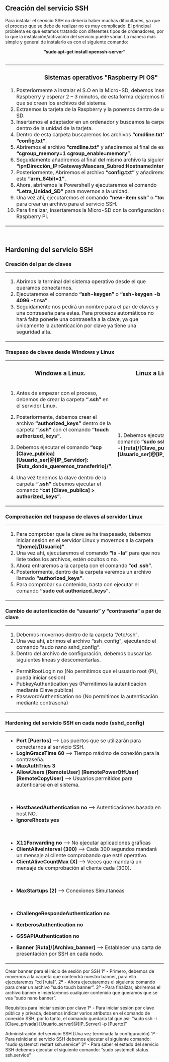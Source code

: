 ## Creación del servicio SSH
Para instalar el servicio SSH no debería haber muchas dificultades, ya que el proceso que se debe de realizar no es muy complicado. El principal problema es que estamos tratando con diferentes tipos de ordenadores, por lo que la instalación/activación del servicio puede variar. La manera más simple y general de instalarlo es con el siguiente comando:

<div align="center"> <b>
  “sudo apt-get install openssh-server” 
</b></div>

<br/>

<table>
<tr>
<td>

<div align="center"> <h3>
  Sistemas operativos "Raspberry Pi OS"
  </h3></div>

   1. Posteriormente a instalar el S.O en la Micro-SD, debemos insertarla en la Raspberry y esperar 2 – 3 minutos, de esta forma dejaremos tiempo para que se creen los archivos del sistema.
   2. Extraemos la tarjeta de la Raspberry y la ponemos dentro de un adaptador SD.
   3. Insertamos el adaptador en un ordenador y buscamos la carpeta “boot” dentro de la unidad de la tarjeta.
   4. Dentro de esta carpeta buscaremos los archivos <b>“cmdline.txt”</b> y <b>“config.txt”</b>.
   5. Abriremos el archivo <b>“cmdline.txt”</b> y añadiremos al final de este <b>“cgroup_memory=1 cgroup_enable=memory”</b>.
   6. Seguidamente añadiremos al final del mismo archivo la siguiente sentencia <b>“ip=Dirección_IP::Gateway:Mascara_Subred:Hostname:Interfaz_red:off”</b>.
   7. Posteriormente, Abriremos el archivo <b>“config.txt”</b> y añadiremos al final de este <b>“arm_64bit=1”</b>.
   8. Ahora, abriremos la Powershell y ejecutaremos el comando <b>“Letra_Unidad_SD”</b> para movernos a la unidad.
   9. Una vez ahí, ejecutaremos el comando <b>“new-item ssh”</b> o <b>“touch ssh”</b> para crear un archivo para el servicio SSH.
  10. Para finalizar, insertaremos la Micro-SD con la configuración dentro de la Raspberry PI.
  
</td>
</tr>
</table>

<br/>

## Hardening del servicio SSH 
### Creación del par de claves
<table>
 <tr>
  <td>
  
  1. Abrimos la terminal del sistema operativo desde el que queramos conectarnos.
  2. Ejecutaremos el comando <b>“ssh-keygen”</b> o <b>“ssh-keygen -b 4096 -t rsa”</b>.
  3. Seguidamente nos pedirá un nombre para el par de claves y una contraseña para estas. Para procesos automáticos no hará falta ponerle una contraseña a la clave, ya que únicamente la autenticación por clave ya tiene una seguridad alta. 
  </td>
 </tr>
</table>


### Traspaso de claves desde Windows y Linux
<table>
  <tr>
    <td>
        <div align="center">
          <h3>Windows a Linux.</h3>
        </div>
    </td>
    <td>
        <div align="center">
          <h3>Linux a Linux</h3>
        </div>
    </td>
  </tr>
  <tr>
    <td>
      
1. Antes de empezar con el proceso, debemos de crear la carpeta <b>“.ssh”</b> en el servidor Linux. 
2. Posteriormente, debemos crear el archivo <b>“authorized_keys”</b> dentro de la carpeta <b>“.ssh”</b> con el comando <b>“touch authorized_keys”</b>.
3. Debemos ejecutar el comando <b>“scp [Clave_publica] [Usuario_ser]@[IP_Servidor]: [Ruta_donde_queremos_transferirlo]/”</b>.
4. Una vez tenemos la clave dentro de la carpeta <b>“.ssh”</b> debemos ejecutar el comando <b>“cat [Clave_publica] > authorized_keys”</b>.
    
    </td>
    <td>    
1.‎ Debemos ejecutar el comando <b>“sudo ssh-copy-id -i [ruta]/[Clave_publica][Usuario_ser]@[IP_Servidor]”</b>.
    </td>
  </tr>
</table>


### Comprobación del traspaso de claves al servidor Linux
<table>
 <tr>
  <td>
    
  1. Para comprobar que la clave se ha traspasado, debemos iniciar sesión en el servidor Linux y movernos a la carpeta <b>“[home]/[Usuario]”</b>.
  2. Una vez ahí, ejecutaremos el comando <b>“ls -la”</b> para que nos liste todos los archivos, estén ocultos o no.
  3. Ahora entraremos a la carpeta con el comando “<b>cd .ssh”</b>.
  4. Posteriormente, dentro de la carpeta veremos un archivo llamado <b>“authorized_keys”</b>.
  5. Para comprobar su contenido, basta con ejecutar el comando <b>“sudo cat authorized_keys"</b>.
    
  </td>
 </tr>
</table>
    
### Cambio de autenticación de “usuario” y “contraseña” a par de clave
<div align="center">
 <table>
  <tr>
   <td>
    
  1. Debemos movernos dentro de la carpeta “/etc/ssh”.
  2. Una vez ahí, abrimos el archivo “ssh_config”, ejecutando el comando “sudo nano sshd_config”.
  3. Dentro del archivo de configuración, debemos buscar las siguientes líneas y descomentarlas.
  
  - PermitRootLogin no (No permitimos que el usuario root (Pi), pueda iniciar sesion)
  - PubkeyAuthentication yes (Permitimos la autenticación mediante Clave publica)
  - PasswordAuthentication no (No permitimos la autenticación mediante contraseña)
    
   </td>
  </tr>
 </table>
</div>


### Hardening del servicio SSH en cada nodo (sshd_config) ###
<table>
 <tr>
  <td>
      
- <b> Port [Puertos] </b>--> Los puertos que se utilizarán para conectarnos al servicio SSH.
- <b> LoginGraceTime 60 </b>--> Tiempo máximo de conexión para la contraseña.
- <b> MaxAuthTries 3</b>
- <b> AllowUsers [RemoteUser] [RemotePowerOffUser] [RemoteCopyUser] </b>--> Usuarios permitidos para autenticarse en el sistema.
 <br/>
    
- <b> HostbasedAuthentication no </b> --> Autenticaciones basada en host NO.
- <b> IgnoreRhosts yes </b>
 <br/>
    
- <b> X11Forwarding no </b>--> No ejecutar aplicaciones gráficas
- <b> ClientAliveInterval (300) </b>--> Cada 300 segundos mandará un mensaje al cliente comprobando que esté operativo.
- <b> ClientAliveCountMax (X) </b>--> Veces que mandará un mensaje de comprobación al cliente cada (300).
 <br/>
    
- <b> MaxStartups (2) </b>--> Conexiones Simultaneas
 <br/>
    
- <b> ChallengeRespondeAuthentication no </b>
- <b> KerberosAuthentication no </b>
- <b> GSSAPIAuthentication no </b>
- <b> Banner [Ruta]/[Archivo_banner] </b> --> Establecer una carta de presentación por SSH en cada nodo.

  </td>
 </tr>
</table>
   
Crear banner para el inicio de sesión por SSH
1º - Primero, debemos de movernos a la carpeta que contendrá nuestro banner, para ello ejecutaremos 
“cd [ruta]”.
2º - Ahora ejecutaremos el siguiente comando para crear un archivo “sudo touch banner”.
3º - Para finalizar, abriremos el archivo banner e insertaremos cualquier contenido que queramos que se vea “sudo nano banner”.

Requisitos para iniciar sesión por clave
1º - Para iniciar sesión por clave pública y privada, debemos indicar varios atributos en el comando de 
conexión SSH, por lo tanto, el comando quedaría tal que así:
“sudo ssh -i [Clave_privada] [Usuario_server]@[IP_Server] -p [Puerto]”

Administración del servicio SSH (Una vez terminada la configuración)
1º - Para reiniciar el servicio SSH debemos ejecutar el siguiente comando:
“sudo systemctl restart ssh.service”
2º - Para saber el estado del servicio SSH debemos ejecutar el siguiente comando:
“sudo systemctl status ssh.service”
